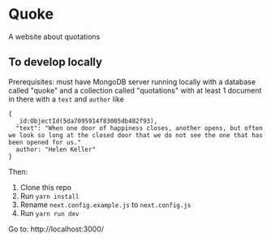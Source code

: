 # Quoke
A website about quotations

## To develop locally

Prerequisites: must have MongoDB server running locally with a database called "quoke" and a collection called "quotations" with at least 1 document in there with a `text` and `author` like

```
{
  _id:ObjectId(5da7095914f83005db482f93),
  "text": "When one door of happiness closes, another opens, but often we look so long at the closed door that we do not see the one that has been opened for us."
  author: "Helen Keller"
}
```

Then:

1. Clone this repo
2. Run `yarn install`
3. Rename `next.config.example.js` to `next.config.js`
4. Run `yarn run dev`

Go to: http://localhost:3000/
